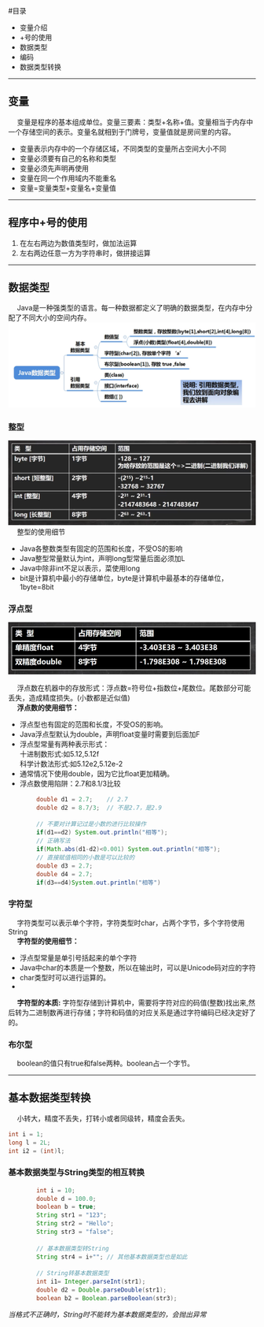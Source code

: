 #目录
* 变量介绍
* +号的使用
* 数据类型
* 编码
* 数据类型转换
---
## 变量   
&emsp; 变量是程序的基本组成单位。变量三要素：类型+名称+值。变量相当于内存中一个存储空间的表示。变量名就相到于门牌号，变量值就是房间里的内容。
<br>
* 变量表示内存中的一个存储区域，不同类型的变量所占空间大小不同
* 变量必须要有自己的名称和类型
* 变量必须先声明再使用
* 变量在同一个作用域内不能重名
* 变量=变量类型+变量名+变量值   

---   
## 程序中+号的使用
1. 在左右两边为数值类型时，做加法运算
2. 左右两边任意一方为字符串时，做拼接运算

---
## 数据类型
&emsp; Java是一种强类型的语言。每一种数据都定义了明确的数据类型，在内存中分配了不同大小的空间内存。
 ![Alt text](picture/Java数据类型.PNG)

### 整型
![Atl text](picture/整型.PNG)
&emsp; 整型的使用细节
* Java各整数类型有固定的范围和长度，不受OS的影响
* Java整型常量默认为int，声明long型常量后面必须加L
* Java中除非int不足以表示，菜使用long
* bit是计算机中最小的存储单位，byte是计算机中最基本的存储单位，1byte=8bit

### 浮点型
![Alt text](picture/浮点型.PNG )

&emsp; 浮点数在机器中的存放形式：浮点数=符号位+指数位+尾数位。尾数部分可能丢失，造成精度损失。(小数都是近似值)<br>
&emsp; **浮点数的使用细节：**
* 浮点型也有固定的范围和长度，不受OS的影响。
* Java浮点型默认为double，声明float变量时需要到后面加F
* 浮点型常量有两种表示形式：<br>
十进制数形式:如5.12,5.12f<br>
科学计数法形式:如5.12e2,5.12e-2
* 通常情况下使用double，因为它比float更加精确。
* 浮点数使用陷阱：2.7和8.1/3比较
``` java
        double d1 = 2.7;    // 2.7
        double d2 = 8.7/3;  // 不是2.7，是2.9

        // 不要对计算记过是小数的进行比较操作
        if(d1==d2) System.out.println("相等");
        // 正确写法
        if(Math.abs(d1-d2)<0.001) System.out.println("相等");
        // 直接赋值相同的小数是可以比较的
        double d3 = 2.7;
        double d4 = 2.7;
        if(d3==d4)System.out.println("相等")
```

### 字符型
&emsp; 字符类型可以表示单个字符，字符类型时char，占两个字节，多个字符使用String<br>
&emsp; **字符型的使用细节：**
* 浮点型常量是单引号括起来的单个字符
* Java中char的本质是一个整数，所以在输出时，可以是Unicode码对应的字符
* char类型时可以进行运算的。 <br>
* 
&emsp; **字符型的本质:** 字符型存储到计算机中，需要将字符对应的码值(整数)找出来,然后转为二进制数再进行存储；字符和码值的对应关系是通过字符编码已经决定好了的。

### 布尔型
&emsp; boolean的值只有true和false两种。boolean占一个字节。

--- 
## 基本数据类型转换
&emsp; 小转大，精度不丢失，打转小或者同级转，精度会丢失。
``` java
int i = 1;
long l = 2L;
int i2 = (int)l;
```

### 基本数据类型与String类型的相互转换
``` java
        int i = 10;
        double d = 100.0;
        boolean b = true;
        String str1 = "123";
        String str2 = "Hello";
        String str3 = "false";

        // 基本数据类型转String
        String str4 = i+""; // 其他基本数据类型也是如此

        // String转基本数据类型
        int i1= Integer.parseInt(str1);
        double d2 = Double.parseDouble(str1);
        boolean b2 = Boolean.parseBoolean(str3);
```
*当格式不正确时，String时不能转为基本数据类型的，会抛出异常*